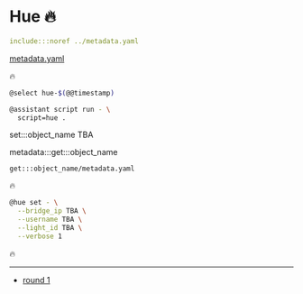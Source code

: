 # Hue 🔥

```yaml
include:::noref ../metadata.yaml
```
[metadata.yaml](../metadata.yaml)

🔥

```bash
@select hue-$(@@timestamp)

@assistant script run - \
  script=hue .
```

set:::object_name TBA

metadata:::get:::object_name

`get:::object_name/metadata.yaml`

🔥

```bash
@hue set - \
  --bridge_ip TBA \
  --username TBA \
  --light_id TBA \
  --verbose 1
```

🔥

---

- [round 1](./round-1.md)